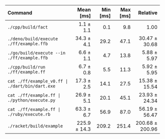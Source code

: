 | Command | Mean [ms] | Min [ms] | Max [ms] | Relative |
|:---|---:|---:|---:|---:|
| `./cpp/build/fact` | 1.1 ± 1.1 | 0.1 | 9.8 | 1.00 |
| `./deno/build/execute ./ff/example.ffb` | 34.3 ± 4.1 | 29.2 | 47.1 | 30.47 ± 30.68 |
| `./go/build/execute --in ./ff/example.ffb` | 6.6 ± 1.1 | 4.7 | 13.8 | 5.88 ± 5.97 |
| `./cpp/build/run ./ff/example.ff` | 6.7 ± 0.8 | 5.5 | 11.3 | 5.92 ± 5.95 |
| `cat ./ff/example_v0.ff \| ./dart/bin/dart.exe` | 17.3 ± 2.5 | 14.1 | 27.5 | 15.38 ± 15.54 |
| `cat ./ff/example.ff \| ./python/execute.py` | 26.9 ± 5.1 | 20.1 | 45.1 | 23.93 ± 24.34 |
| `cat ./ff/example.ff \| ./ruby/execute.rb` | 63.3 ± 6.7 | 56.9 | 87.0 | 56.19 ± 56.47 |
| `./racket/build/example` | 225.9 ± 14.3 | 209.2 | 251.4 | 200.68 ± 200.96 |
